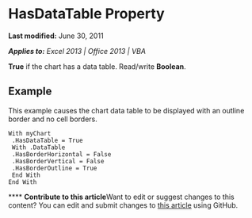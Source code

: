 
# HasDataTable Property

 **Last modified:** June 30, 2011

 _**Applies to:** Excel 2013 | Office 2013 | VBA_

 **True** if the chart has a data table. Read/write **Boolean**.


## Example

This example causes the chart data table to be displayed with an outline border and no cell borders.


```
With myChart 
 .HasDataTable = True 
 With .DataTable 
 .HasBorderHorizontal = False 
 .HasBorderVertical = False 
 .HasBorderOutline = True 
 End With 
End With
```


****   **Contribute to this article**Want to edit or suggest changes to this content? You can edit and submit changes to  [this article](https://github.com/jhershey00/VBA_Excel_Test/OpenXMLCon/articles/52d965ca-e4cf-35d5-0ac6-5a6144aedff0.md) using GitHub.

